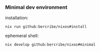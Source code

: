 ### Minimal dev environment

installation:
```
nix run github:bercribe/nixos#install
```

ephemeral shell:
```
nix develop github:bercribe/nixos#minimal
```

